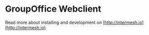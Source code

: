 GroupOffice Webclient
===========================

Read more about installing and development on [http://intermesh.io](http://intermesh.io)